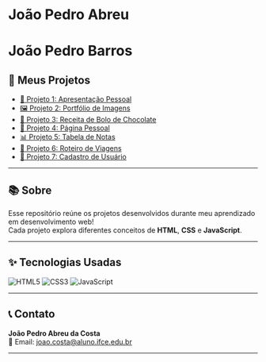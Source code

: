 # João Pedro Abreu
# João Pedro Barros

## 🚀 Meus Projetos

- [📄 Projeto 1: Apresentação Pessoal](https://byjoao1.github.io/Projeto1/)
- [🖼️ Projeto 2: Portfólio de Imagens](https://byjoao1.github.io/Projeto2/)
- [🍫 Projeto 3: Receita de Bolo de Chocolate](https://byjoao1.github.io/Projeto3/)
- [👤 Projeto 4: Página Pessoal](https://byjoao1.github.io/Projeto4/)
- [📊 Projeto 5: Tabela de Notas](https://byjoao1.github.io/Projeto5/)
- [🛫 Projeto 6: Roteiro de Viagens](https://byjoao1.github.io/Projeto6/)
- [📝 Projeto 7: Cadastro de Usuário](https://byjoao1.github.io/Projeto7/)

---

## 📚 Sobre

Esse repositório reúne os projetos desenvolvidos durante meu aprendizado em desenvolvimento web!  
Cada projeto explora diferentes conceitos de **HTML**, **CSS** e **JavaScript**.

---

## ✨ Tecnologias Usadas

![HTML5](https://img.shields.io/badge/HTML5-E34F26?style=for-the-badge&logo=html5&logoColor=white)
![CSS3](https://img.shields.io/badge/CSS3-1572B6?style=for-the-badge&logo=css3&logoColor=white)
![JavaScript](https://img.shields.io/badge/JavaScript-F7DF1E?style=for-the-badge&logo=javascript&logoColor=black)

---

## 📞 Contato

**João Pedro Abreu da Costa**  
📧 Email: joao.costa@aluno.ifce.edu.br 

---
